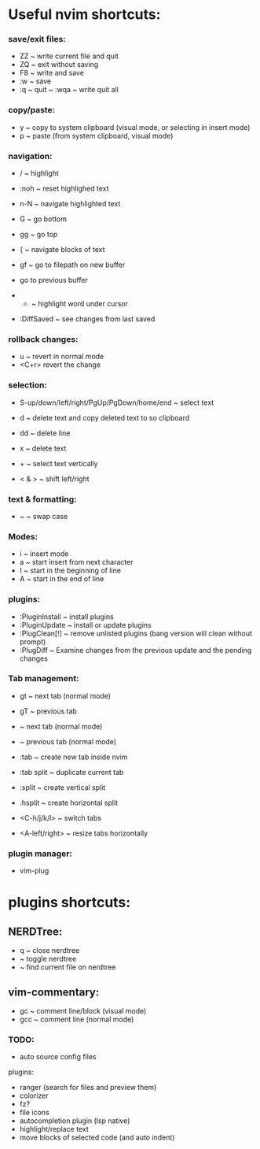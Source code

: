 # Useful nvim shortcuts:

### save/exit files:

- ZZ ~ write current file and quit
- ZQ ~ exit without saving
- F8 ~ write and save
- :w ~ save
- :q ~ quit
~ :wqa ~ write quit all

### copy/paste:
- y ~ copy to system clipboard (visual mode, or selecting in insert mode)
- p ~ paste (from system clipboard, visual mode)

### navigation:

- /<text> ~ highlight <text>
- :noh ~ reset highlighed text
- n-N ~ navigate highlighted text
- G ~ go bottom
- gg ~ go top
- { ~ navigate blocks of text
- gf ~ go to filepath on new buffer
- <C-o> go to previous buffer

- * ~ highlight word under cursor

- :DiffSaved ~ see changes from last saved

### rollback changes:

- u ~ revert in normal mode
- <C+r> revert the change

### selection:

- S-up/down/left/right/PgUp/PgDown/home/end ~ select text
- d ~ delete text and copy deleted text to so clipboard
- dd ~ delete line
- x ~ delete text
- <C-v> + <S-arrow> ~ select text vertically

-  < & > ~ shift left/right

### text & formatting:
- ~  ~ swap case

### Modes:

- i ~ insert mode
- a ~ start insert from next character
- I ~ start in the beginning of line
- A ~ start in the end of line


### plugins:

- :PluginInstall ~ install plugins
- :PluginUpdate  ~ install or update plugins
- :PlugClean[!]  ~ remove unlisted plugins (bang version will clean without prompt)
- :PlugDiff      ~ Examine changes from the previous update and the pending changes

### Tab management:
- gt ~ next tab (normal mode)
- gT ~ previous tab
- <TAB> ~ next tab (normal mode)
- <S-TAB> ~ previous tab (normal mode)

- :tab <tabname> ~ create new tab inside nvim
- :tab split ~ duplicate current tab
- :split ~ create vertical split
- :hsplit ~ create horizontal split
- <C-h/j/k/l> ~ switch tabs
- <A-left/right> ~ resize tabs horizontally


### plugin manager:
- vim-plug

# plugins shortcuts:

## NERDTree:
- q ~ close nerdtree
- <C-t> ~ toggle nerdtree
- <C-f> ~ find current file on nerdtree

## vim-commentary:
- gc ~ comment line/block (visual mode)
- gcc ~ comment line (normal mode)

### TODO:
- auto source config files

plugins:
- ranger (search for files and preview them)
- colorizer
- fz?
- file icons
- autocompletion plugin (lsp native)
- highlight/replace text
- move blocks of selected code (and auto indent)


